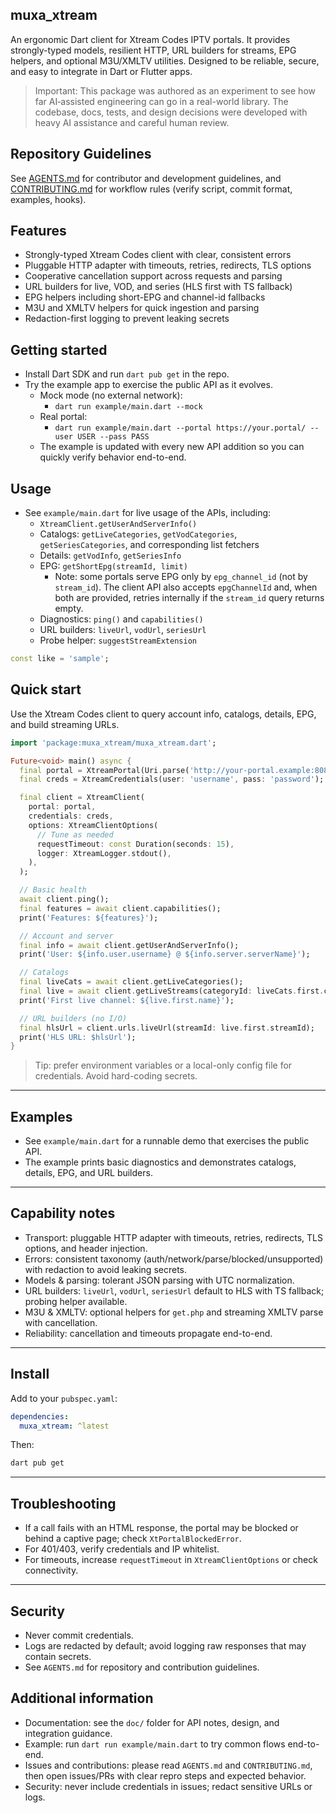 <!--
This README describes the package. If you publish this package to pub.dev,
this README's contents appear on the landing page for your package.

For information about how to write a good package README, see the guide for
[writing package pages](https://dart.dev/tools/pub/writing-package-pages).

For general information about developing packages, see the Dart guide for
[creating packages](https://dart.dev/guides/libraries/create-packages)
and the Flutter guide for
[developing packages and plugins](https://flutter.dev/to/develop-packages).
-->

## muxa_xtream

An ergonomic Dart client for Xtream Codes IPTV portals. It provides strongly-typed models, resilient HTTP, URL builders for streams, EPG helpers, and optional M3U/XMLTV utilities. Designed to be reliable, secure, and easy to integrate in Dart or Flutter apps.

> Important: This package was authored as an experiment to see how far AI‑assisted engineering can go in a real-world library. The codebase, docs, tests, and design decisions were developed with heavy AI assistance and careful human review.

## Repository Guidelines

See [AGENTS.md](AGENTS.md) for contributor and development guidelines, and [CONTRIBUTING.md](CONTRIBUTING.md) for workflow rules (verify script, commit format, examples, hooks).

## Features

- Strongly-typed Xtream Codes client with clear, consistent errors
- Pluggable HTTP adapter with timeouts, retries, redirects, TLS options
- Cooperative cancellation support across requests and parsing
- URL builders for live, VOD, and series (HLS first with TS fallback)
- EPG helpers including short-EPG and channel-id fallbacks
- M3U and XMLTV helpers for quick ingestion and parsing
- Redaction-first logging to prevent leaking secrets

## Getting started

- Install Dart SDK and run `dart pub get` in the repo.
- Try the example app to exercise the public API as it evolves.
  - Mock mode (no external network):
    - `dart run example/main.dart --mock`
  - Real portal:
    - `dart run example/main.dart --portal https://your.portal/ --user USER --pass PASS`
  - The example is updated with every new API addition so you can quickly verify behavior end-to-end.

## Usage

- See `example/main.dart` for live usage of the APIs, including:
  - `XtreamClient.getUserAndServerInfo()`
  - Catalogs: `getLiveCategories`, `getVodCategories`, `getSeriesCategories`, and corresponding list fetchers
  - Details: `getVodInfo`, `getSeriesInfo`
  - EPG: `getShortEpg(streamId, limit)`
    - Note: some portals serve EPG only by `epg_channel_id` (not by `stream_id`).
      The client API also accepts `epgChannelId` and, when both are provided, retries internally if the `stream_id` query returns empty.
  - Diagnostics: `ping()` and `capabilities()`
  - URL builders: `liveUrl`, `vodUrl`, `seriesUrl`
  - Probe helper: `suggestStreamExtension`

```dart
const like = 'sample';
```

## Quick start

Use the Xtream Codes client to query account info, catalogs, details, EPG, and build streaming URLs.

```dart
import 'package:muxa_xtream/muxa_xtream.dart';

Future<void> main() async {
  final portal = XtreamPortal(Uri.parse('http://your-portal.example:8080'));
  final creds = XtreamCredentials(user: 'username', pass: 'password');

  final client = XtreamClient(
    portal: portal,
    credentials: creds,
    options: XtreamClientOptions(
      // Tune as needed
      requestTimeout: const Duration(seconds: 15),
      logger: XtreamLogger.stdout(),
    ),
  );

  // Basic health
  await client.ping();
  final features = await client.capabilities();
  print('Features: ${features}');

  // Account and server
  final info = await client.getUserAndServerInfo();
  print('User: ${info.user.username} @ ${info.server.serverName}');

  // Catalogs
  final liveCats = await client.getLiveCategories();
  final live = await client.getLiveStreams(categoryId: liveCats.first.categoryId);
  print('First live channel: ${live.first.name}');

  // URL builders (no I/O)
  final hlsUrl = client.urls.liveUrl(streamId: live.first.streamId);
  print('HLS URL: $hlsUrl');
}
```

> Tip: prefer environment variables or a local-only config file for credentials. Avoid hard-coding secrets.

---

## Examples

- See `example/main.dart` for a runnable demo that exercises the public API.
- The example prints basic diagnostics and demonstrates catalogs, details, EPG, and URL builders.

---

## Capability notes

- Transport: pluggable HTTP adapter with timeouts, retries, redirects, TLS options, and header injection.
- Errors: consistent taxonomy (auth/network/parse/blocked/unsupported) with redaction to avoid leaking secrets.
- Models & parsing: tolerant JSON parsing with UTC normalization.
- URL builders: `liveUrl`, `vodUrl`, `seriesUrl` default to HLS with TS fallback; probing helper available.
- M3U & XMLTV: optional helpers for `get.php` and streaming XMLTV parse with cancellation.
- Reliability: cancellation and timeouts propagate end-to-end.

---

## Install

Add to your `pubspec.yaml`:

```yaml
dependencies:
  muxa_xtream: ^latest
```

Then:

```sh
dart pub get
```

---

## Troubleshooting

- If a call fails with an HTML response, the portal may be blocked or behind a captive page; check `XtPortalBlockedError`.
- For 401/403, verify credentials and IP whitelist.
- For timeouts, increase `requestTimeout` in `XtreamClientOptions` or check connectivity.

---

## Security

- Never commit credentials.
- Logs are redacted by default; avoid logging raw responses that may contain secrets.
- See `AGENTS.md` for repository and contribution guidelines.

## Additional information

- Documentation: see the `doc/` folder for API notes, design, and integration guidance.
- Example: run `dart run example/main.dart` to try common flows end-to-end.
- Issues and contributions: please read `AGENTS.md` and `CONTRIBUTING.md`, then open issues/PRs with clear repro steps and expected behavior.
- Security: never include credentials in issues; redact sensitive URLs or logs.
